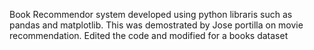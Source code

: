 Book Recommendor system developed using python libraris such as pandas and matplotlib. This was demostrated by Jose portilla on movie recommendation. Edited the code and modified for a books dataset
